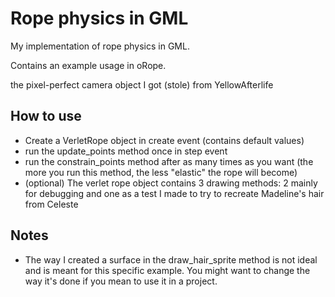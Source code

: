 # Rope physics in GML
My implementation of rope physics in GML.

Contains an example usage in oRope.

the pixel-perfect camera object I got (stole) from YellowAfterlife

## How to use
 - Create a VerletRope object in create event (contains default values)
 - run the update_points method once in step event
 - run the constrain_points method after as many times as you want (the more you run this method, the less "elastic" the rope will become)
 - (optional) The verlet rope object contains 3 drawing methods: 2 mainly for debugging and one as a test I made to try to recreate Madeline's hair from Celeste


## Notes
 - The way I created a surface in the draw_hair_sprite method is not ideal and is meant for this specific example. You might want to change the way it's done if you mean to use it in a project.
